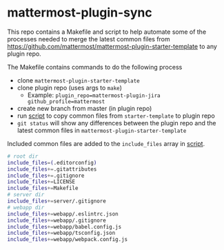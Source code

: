 # mattermost-plugin-sync

This repo contains a Makefile and script to help automate some of the processes needed to merge the latest common files from https://github.com/mattermost/mattermost-plugin-starter-template to any plugin repo.

The Makefile contains commands to do the following process

* clone `mattermost-plugin-starter-template`
* clone plugin repo (uses args to `make`)
  * Example: `plugin_repo=mattermost-plugin-jira github_profile=mattermost`
* create new branch from master (in plugin repo)
* run [script](runme.zsh) to copy common files from `starter-template` to plugin repo
* `git status` will show any differences between the plugin repo and the latest common files in `mattermost-plugin-starter-template`

Included common files are added to the `include_files` array in [script](runme.zsh).

```sh 
# root dir
include_files=(.editorconfig)
include_files+=.gitattributes
include_files+=.gitignore
include_files+=LICENSE
include_files+=Makefile
# server dir
include_files+=server/.gitignore
# webapp dir
include_files+=webapp/.eslintrc.json 
include_files+=webapp/.gitignore
include_files+=webapp/babel.config.js
include_files+=webapp/tsconfig.json
include_files+=webapp/webpack.config.js
```
